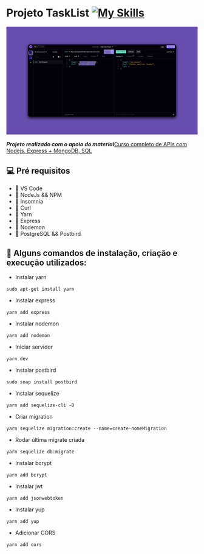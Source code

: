 # Projeto TaskList [![My Skills](https://skillicons.dev/icons?i=js,nodejs,npm,vscode,mongodb,express,sequelize,postgres)](https://skillicons.dev)

<p align="center">
  <img src="images/insominia.png" alt="animated" />
</p>

***Projeto realizado com o apoio do material***[Curso completo de APIs com Nodejs, Express + MongoDB, SQL](https://www.udemy.com/share/102iPC3@gr-WJSyyttBBDrgOWeOtp_sFqAmr22LgBQOnc9VbeW1D7K1RpOLrijJM_VbWJ-g=/)

## 💻 Pré requisitos
- 🎯 VS Code
- 🎯 NodeJs && NPM
- 🎯 Insomnia
- 🎯 Curl
- 🎯 Yarn
- 🎯 Express
- 🎯 Nodemon
- 🎯 PostgreSQL && Postbird


## 🔧 Alguns comandos de instalação, criação e execução utilizados:

- Instalar yarn
```
sudo apt-get install yarn
```
- Instalar express
```
yarn add express
```
- Instalar nodemon
```
yarn add nodemon
```
- Iniciar servidor
```
yarn dev
```
- Instalar postbird
```
sudo snap install postbird
```
- Instalar sequelize
```
yarn add sequelize-cli -D
```
- Criar migration
```
yarn sequelize migration:create --name=create-nomeMigration
```
- Rodar última migrate criada
```
yarn sequelize db:migrate
```
- Instalar bcrypt
```
yarn add bcrypt
```
- Instalar jwt
```
yarn add jsonwebtoken
```
- Instalar yup
```
yarn add yup
```
- Adicionar CORS
```
yarn add cors
```
